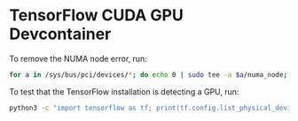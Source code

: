 # TensorFlow CUDA GPU Devcontainer

To remove the NUMA node error, run:
```sh
for a in /sys/bus/pci/devices/*; do echo 0 | sudo tee -a $a/numa_node; done
```

To test that the TensorFlow installation is detecting a GPU, run:

```sh
python3 -c "import tensorflow as tf; print(tf.config.list_physical_devices('GPU'))"
```